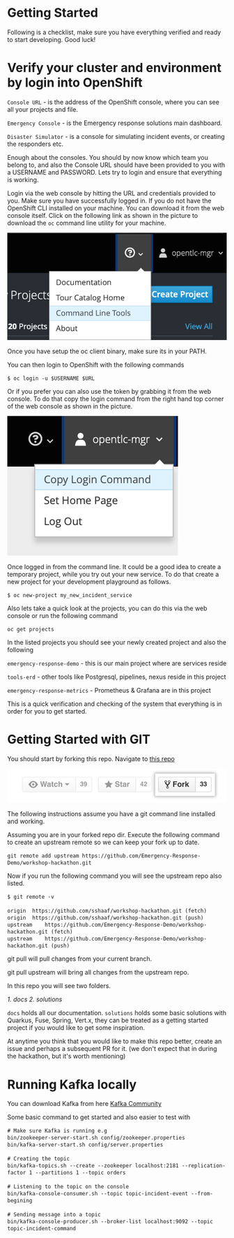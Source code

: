 Getting Started
==
Following is a checklist, make sure you have everything verified and ready to start developing. Good luck!


Verify your cluster and environment by login into OpenShift
====
`Console URL` - is the address of the OpenShift console, where you can see all your projects and file.

`Emergency Console` - is the Emergency response solutions main dashboard.

`Disaster Simulator` - is a console for simulating incident events, or creating the responders etc.

Enough about the consoles. You should by now know which team you belong to, and also the Console URL should have been provided to you with a USERNAME and PASSWORD. Lets try to login and ensure that everything is working.

Login via the web console by hitting the URL and credentials provided to you.
Make sure you have successfully logged in.
If you do not have the OpenShift CLI installed on your machine. You can download it from the web console itself. Click on the following link as shown in the picture to download the `oc` command line utility for your machine.

![Download oc client tool](assets/downloadOC.png)

Once you have setup the oc client binary, make sure its in your PATH.

You can then login to OpenShift with the following commands
```
$ oc login -u $USERNAME $URL
```
Or if you prefer you can also use the token by grabbing it from the web console. To do that copy the login command from the right hand top corner of the web console as shown in the picture.

![Login via token](assets/ocTokenLogin.png)

Once logged in from the command line.
It could be a good idea to create a temporary project, while you try out your new service. To do that create a new project for your development playground as follows.

```
$ oc new-project my_new_incident_service
```
Also lets take a quick look at the projects, you can do this via the web console or run the following command

```
oc get projects
```
In the listed projects you should see your newly created project and also the following

`emergency-response-demo` - this is our main project where are services reside

`tools-erd` - other tools like Postgresql, pipelines, nexus reside in this project

 `emergency-response-metrics` - Prometheus & Grafana are in this project

This is a quick verification and checking of the system that everything is in order for you to get started.

Getting Started with GIT
====
You should start by forking this repo.
Navigate to [this repo](https://github.com/Emergency-Response-Demo/workshop-hackathon)

![Fork repo](assets/fork_button.jpg)

The following instructions assume you have a git command line installed and working.

Assuming you are in your forked repo dir. Execute the following command to create an upstream remote so we can keep your fork up to date.
```
git remote add upstream https://github.com/Emergency-Response-Demo/workshop-hackathon.git
```

Now if you run the following command you will see the upstream repo also listed.
```
$ git remote -v

origin	https://github.com/sshaaf/workshop-hackathon.git (fetch)
origin	https://github.com/sshaaf/workshop-hackathon.git (push)
upstream	https://github.com/Emergency-Response-Demo/workshop-hackathon.git (fetch)
upstream	https://github.com/Emergency-Response-Demo/workshop-hackathon.git (push)
```

git pull will pull changes from your current branch.

git pull upstream will bring all changes from the upstream repo.

In this repo you will see two folders.

*1. docs*
*2. solutions*

`docs` holds all our documentation.
`solutions` holds some basic solutions with Quarkus, Fuse, Spring, Vert.x, they can be treated as a getting started project if you would like to get some inspiration.

At anytime you think that you would like to make this repo better, create an issue and perhaps a subsequent PR for it. (we don't expect that in during the hackathon, but it's worth mentioning)


Running Kafka locally
====

You can download Kafka from here [Kafka Community](https://www.apache.org/dyn/closer.cgi?path=/kafka/2.3.0/kafka_2.12-2.3.0.tgz)

Some basic command to get started and also easier to test with
   ```
# Make sure Kafka is running e.g
bin/zookeeper-server-start.sh config/zookeeper.properties
bin/kafka-server-start.sh config/server.properties

# Creating the topic
bin/kafka-topics.sh --create --zookeeper localhost:2181 --replication-factor 1 --partitions 1 --topic orders

# Listening to the topic on the console
bin/kafka-console-consumer.sh --topic topic-incident-event --from-begining

# Sending message into a topic
bin/kafka-console-producer.sh --broker-list localhost:9092 --topic topic-incident-command
   ```
